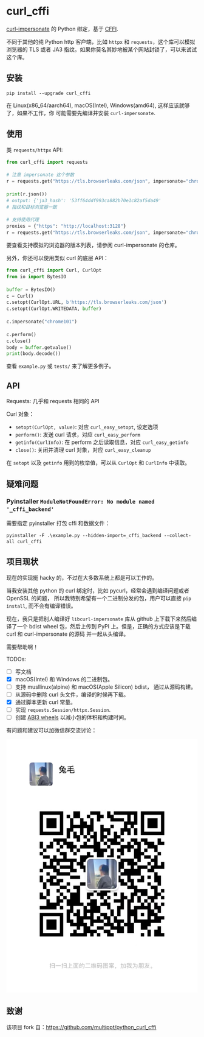 # curl_cffi

[curl-impersonate](https://github.com/lwthiker/curl-impersonate) 的 Python 绑定，基于
[CFFI](https://cffi.readthedocs.io/en/latest/).

不同于其他的纯 Python http 客户端，比如 `httpx` 和 `requests`，这个库可以模拟浏览器的
TLS 或者 JA3 指纹。如果你莫名其妙地被某个网站封锁了，可以来试试这个库。

## 安装

    pip install --upgrade curl_cffi

在 Linux(x86_64/aarch64), macOS(Intel), Windows(amd64), 这样应该就够了，如果不工作，你
可能需要先编译并安装 `curl-impersonate`.

## 使用

类 `requests/httpx` API:

```python
from curl_cffi import requests

# 注意 impersonate 这个参数
r = requests.get("https://tls.browserleaks.com/json", impersonate="chrome101")

print(r.json())
# output: {'ja3_hash': '53ff64ddf993ca882b70e1c82af5da49'
# 指纹和目标浏览器一致

# 支持使用代理
proxies = {"https": "http://localhost:3128"}
r = requests.get("https://tls.browserleaks.com/json", impersonate="chrome101", proxies=proxies)
```

要查看支持模拟的浏览器的版本列表，请参阅 curl-impersonate 的仓库。

另外，你还可以使用类似 curl 的底层 API：

```python
from curl_cffi import Curl, CurlOpt
from io import BytesIO

buffer = BytesIO()
c = Curl()
c.setopt(CurlOpt.URL, b'https://tls.browserleaks.com/json')
c.setopt(CurlOpt.WRITEDATA, buffer)

c.impersonate("chrome101")

c.perform()
c.close()
body = buffer.getvalue()
print(body.decode())
```

查看 `example.py` 或 `tests/` 来了解更多例子。

## API

Requests: 几乎和 requests 相同的 API

Curl 对象：

* `setopt(CurlOpt, value)`: 对应 `curl_easy_setopt`, 设定选项
* `perform()`: 发送 curl 请求，对应 `curl_easy_perform`
* `getinfo(CurlInfo)`: 在 perform 之后读取信息，对应 `curl_easy_getinfo`
* `close()`: 关闭并清理 curl 对象，对应 `curl_easy_cleanup`

在 `setopt` 以及 `getinfo` 用到的枚举值，可以从 `CurlOpt` 和 `CurlInfo` 中读取。

## 疑难问题

### Pyinstaller `ModuleNotFoundError: No module named '_cffi_backend'`

需要指定 pyinstaller 打包 cffi 和数据文件：

    pyinstaller -F .\example.py --hidden-import=_cffi_backend --collect-all curl_cffi

## 项目现状

现在的实现挺 hacky 的，不过在大多数系统上都是可以工作的。

当我安装其他 python 的 curl 绑定时，比如 pycurl，经常会遇到编译问题或者 OpenSSL 的问题，
所以我特别希望有一个二进制分发的包，用户可以直接 `pip install`, 而不会有编译错误。

现在，我只是把别人编译好 `libcurl-impersonate` 库从 github 上下载下来然后编译了一个 bdist
wheel 包，然后上传到 PyPI 上。但是，正确的方式应该是下载 curl 和 curl-impersonate 的源码
并一起从头编译。

需要帮助啊！

TODOs:

- [ ] 写文档
- [x] macOS(Intel) 和 Windows 的二进制包。
- [ ] 支持 musllinux(alpine) 和 macOS(Apple Silicon) bdist， 通过从源码构建。
- [ ] 从源码中删除 curl 头文件，编译的时候再下载。
- [x] 通过脚本更新 curl 常量。
- [ ] 实现 `requests.Session/httpx.Session`.
- [ ] 创建 [ABI3 wheels](https://cibuildwheel.readthedocs.io/en/stable/faq/#abi3) 以减小包的体积和构建时间。

有问题和建议可以加微信群交流讨论：

![wechat](wechat.jpg)

## 致谢

该项目 fork 自：https://github.com/multippt/python_curl_cffi

